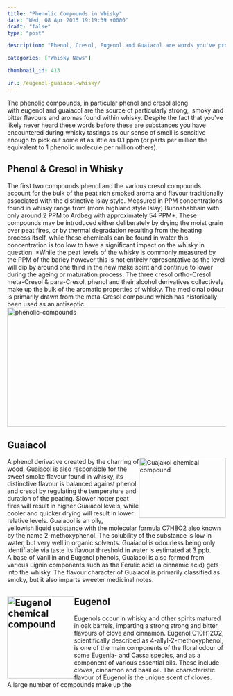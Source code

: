 ```yaml
---
title: "Phenolic Compounds in Whisky"
date: "Wed, 08 Apr 2015 19:19:39 +0000"
draft: "false"
type: "post"

description: "Phenol, Cresol, Eugenol and Guaiacol are words you've probably never used before and likely wont even remember but these are the primary phenolic compounds responsible for the smoky and bitter tastes you've no doubt discovered in your whisky. Learn more with Uisce Beatha"

categories: ["Whisky News"]

thumbnail_id: 413

url: /eugenol-guaiacol-whisky/
---
```


The phenolic compounds, in particular phenol and cresol along with e<span>ugenol and guaiacol</span> are the source of particularly strong,  smoky and bitter flavours and aromas found within whisky. Despite the fact that you've likely never heard these words before these are substances you have encountered during whisky tastings as our sense of smell is sensitive enough to pick out some at as little as 0.1 ppm (or parts per million the equivalent to 1 phenolic molecule per million others).
<h2>Phenol &amp; Cresol in Whisky</h2>
The first two compounds phenol and the various cresol compounds account for the bulk of the peat rich smoked aroma and flavour traditionally associated with the distinctive Islay style. Measured in PPM concentrations found in whisky range from (more highland style Islay) Bunnahabhain with only around 2 PPM to Ardbeg with approximately 54 PPM*. These compounds may be introduced either deliberately by drying the moist grain over peat fires, or by thermal degradation resulting from the heating process itself, while these chemicals can be found in water this concentration is too low to have a significant impact on the whisky in question.
*While the peat levels of the whisky is commonly measured by the PPM of the barley however this is not entirely representative as the level will dip by around one third in the new make spirit and continue to lower during the ageing or maturation process.
The three cresol ortho-Cresol meta-Cresol &amp; para-Cresol, phenol and their alcohol derivatives collectively make up the bulk of the aromatic properties of whisky. The medicinal odour is primarily drawn from the <span>meta-Cresol compound which has historically been used as an antiseptic.</span>
<div class="centre">
<img src="http://uiscebeatha.co.uk/wp-content/uploads/2015/04/phenolic-compounds-1-1.png" alt="phenolic-compounds" width="605" height="275" class=" size-full wp-image-435 aligncenter" /></div>
<h2>Guaiacol</h2>
<img src="http://uiscebeatha.co.uk/wp-content/uploads/2015/04/Guajakol-1-1.jpg" alt="Guajakol chemical compound" style="float: right;" height="139" width="200" />A phenol derivative created by the charring of wood, Guaiacol is also responsible for the sweet smoke flavour found in whisky, its distinctive flavour is balanced against phenol and cresol by regulating the temperature and duration of the peating. Slower hotter peat fires will result in higher Guaiacol levels, while cooler and quicker drying will result in lower relative levels.
Guaiacol is an oily, yellowish liquid substance with the molecular formula C7H8O2 also known by the name 2-methoxyphenol. The solubility of the substance is low in water, but very well in organic solvents. <span>Guaiacol is odourless being o</span>nly identifiable via taste its flavour threshold in water is estimated at 3 ppb.
A base of Vanillin and Eugenol phenols, Guaiacol is also formed from various Lignin components such as the Ferulic acid (a <span>cinnamic acid)</span> gets into the whisky. The flavour character of <span>Guaiacol</span> is primarily classified as smoky, but it also imparts sweeter medicinal notes.
<h2><img src="http://uiscebeatha.co.uk/wp-content/uploads/2015/04/Eugenol-1-1.jpg" alt="Eugenol chemical compound" height="189" width="154" style="float: left;" class="" /></h2>
<h2>Eugenol</h2>
Eugenols occur in whisky and other spirits matured in oak barrels, imparting a strong strong and bitter flavours of clove and cinnamon.
Eugenol C10H12O2, scientifically described as 4-allyl-2-methoxyphenol, is one of the main components of the floral odour of some Eugenia- and Cassa species, and as a component of various essential oils. These include cloves, cinnamon and basil oil. The characteristic flavour of Eugenol is the unique scent of cloves.
A large number of compounds make up the
